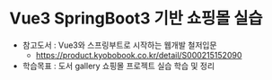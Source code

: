 # Vue3 SpringBoot3 기반 쇼핑몰 실습
- 참고도서 : Vue3와 스프링부트로 시작하는 웹개발 철저입문
  - https://product.kyobobook.co.kr/detail/S000215152090
- 학습목표 : 도서 gallery 쇼핑몰 프로젝트 실습 학습 및 정리
